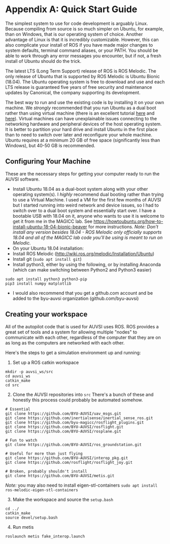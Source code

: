 # Appendix A: Quick Start Guide

The simplest system to use for code development is arguably Linux. Because compiling from source is so much simpler on Ubuntu, for example, than on Windows, that is our operating system of choice. Another advantage of Linux is that it is incredibly customizable. However, this can also complicate your install of ROS if you have made major changes to system defaults, terminal command aliases, or your PATH. You should be able to work through any error messages you encounter, but if not, a fresh install of Ubuntu should do the trick.

The latest LTS (Long Term Support) release of ROS is ROS Melodic. The only release of Ubuntu that is supported by ROS Melodic is Ubuntu Bionic (18.04). The Ubuntu operating system is free to download and use and each LTS release is guaranteed five years of free security and maintenance updates by Canonical, the company supporting its development.

The best way to run and use the existing code is by installing it on your own machine. We _strongly_ recommended that you run Ubuntu as a dual boot rather than using virtual machine (there is an excellent tutorial [here](https://www.tecmint.com/install-ubuntu-alongside-with-windows-dual-boot) and [here](https://howtoubuntu.org/how-to-install-ubuntu-18-04-bionic-beaver)). Virtual machines can have unexplainable issues connecting to the networking hardware and peripheral devices of the host operating system. It is better to partition your hard drive and install Ubuntu in the first place than to need to switch over later and reconfigure your whole machine. Ubuntu requires at a minimum 20 GB of free space (significantly less than Windows), but 40-50 GB is recommended.

## Configuring Your Machine
These are the necessary steps for getting your computer ready to run the AUVSI software.
* Install Ubuntu 18.04 as a dual-boot system along with your other operating system(s). I _highly_ recommend dual booting rather than trying to use a Virtual Machine. I used a VM for the first few months of AUVSI but I started running into weird network and device issues, so I had to switch over to a dual boot system and essentially start over. I have a bootable USB with 18.04 on it, anyone who wants to use it is welcome to get it from me in the MAGICC lab. See https://howtoubuntu.org/how-to-install-ubuntu-18-04-bionic-beaver for more instructions. *Note: Don't install any version besides 18.04 - ROS Melodic only officially supports 18.04 and all of the MAGICC lab code you'll be using is meant to run on Melodic.*
* On your Ubuntu 18.04 installation:
* Install ROS Melodic (http://wiki.ros.org/melodic/Installation/Ubuntu)
* Install git (`sudo apt install git`)
* Install python3, either by using the following, or by installing Anaconda (which can make switching between Python2 and Python3 easier)
```
sudo apt install python3 python3-pip
pip3 install numpy matplotlib 
```
* I would also recommend that you get a github.com account and be added to the byu-auvsi organization (github.com/byu-auvsi)

## Creating your workspace
All of the autopilot code that is used for AUVSI uses ROS. ROS provides a great set of tools and a system for allowing multiple "nodes" to communicate with each other, regardless of the computer that they are on as long as the computers are networked with each other.

Here's the steps to get a simulation environment up and running:
1. Set up a ROS catkin workspace
```
mkdir -p auvsi_ws/src
cd auvsi_ws
catkin_make
cd src
```

2. Clone the AUVSI repositories into `src`
There's a bunch of these and honestly this process could probably be automated somehow.
```
# Essential
git clone https://github.com/BYU-AUVSI/uav_msgs.git
git clone https://github.com/inertialsense/inertial_sense_ros.git
git clone https://github.com/byu-magicc/rosflight_plugins.git
git clone https://github.com/BYU-AUVSI/rosflight.git
git clone https://github.com/BYU-AUVSI/rosplane.git

# Fun to watch
git clone https://github.com/BYU-AUVSI/ros_groundstation.git

# Useful for more than just flying
git clone https://github.com/BYU-AUVSI/interop_pkg.git
git clone https://github.com/rosflight/rosflight_joy.git

# Broken, probably shouldn't install
git clone https://github.com/BYU-AUVSI/metis.git
```

*Note:* you may also need to install eigen-stl-containers
`sudo apt install ros-melodic-eigen-stl-containers`


3. Make the workspace and source the `setup.bash`
```
cd ../
catkin_make
source devel/setup.bash
```

4. Run metis
```
roslaunch metis fake_interop.launch
```
